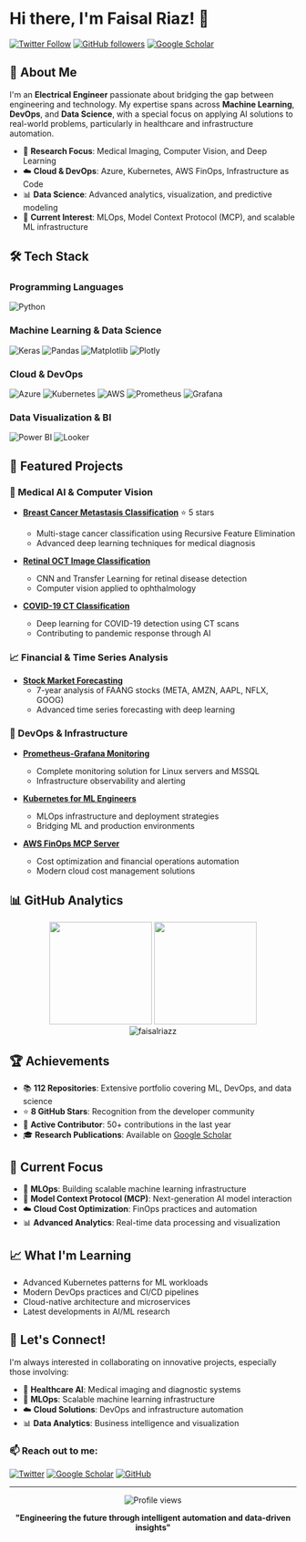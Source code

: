# Hi there, I'm Faisal Riaz! 👋

[![Twitter Follow](https://img.shields.io/twitter/follow/faysalriazz?style=social)](https://twitter.com/faysalriazz)
[![GitHub followers](https://img.shields.io/github/followers/faisalriazz?label=Follow&style=social)](https://github.com/faisalriazz)
[![Google Scholar](https://img.shields.io/badge/Google%20Scholar-4285F4?style=flat&logo=google-scholar&logoColor=white)](https://scholar.google.com/citations?user=XwweIK4AAAAJ&hl=en)

## 🚀 About Me

I'm an **Electrical Engineer** passionate about bridging the gap between engineering and technology. My expertise spans across **Machine Learning**, **DevOps**, and **Data Science**, with a special focus on applying AI solutions to real-world problems, particularly in healthcare and infrastructure automation.

- 🔬 **Research Focus**: Medical Imaging, Computer Vision, and Deep Learning
- ☁️ **Cloud & DevOps**: Azure, Kubernetes, AWS FinOps, Infrastructure as Code
- 📊 **Data Science**: Advanced analytics, visualization, and predictive modeling
- 🎯 **Current Interest**: MLOps, Model Context Protocol (MCP), and scalable ML infrastructure

## 🛠️ Tech Stack

### Programming Languages
![Python](https://img.shields.io/badge/Python-3776AB?style=for-the-badge&logo=python&logoColor=white)

### Machine Learning & Data Science
![Keras](https://img.shields.io/badge/Keras-D00000?style=for-the-badge&logo=keras&logoColor=white)
![Pandas](https://img.shields.io/badge/Pandas-150458?style=for-the-badge&logo=pandas&logoColor=white)
![Matplotlib](https://img.shields.io/badge/Matplotlib-11557c?style=for-the-badge&logo=matplotlib&logoColor=white)
![Plotly](https://img.shields.io/badge/Plotly-3F4F75?style=for-the-badge&logo=plotly&logoColor=white)

### Cloud & DevOps
![Azure](https://img.shields.io/badge/Microsoft_Azure-0089D0?style=for-the-badge&logo=microsoft-azure&logoColor=white)
![Kubernetes](https://img.shields.io/badge/Kubernetes-326CE5?style=for-the-badge&logo=kubernetes&logoColor=white)
![AWS](https://img.shields.io/badge/Amazon_AWS-232F3E?style=for-the-badge&logo=amazon-aws&logoColor=white)
![Prometheus](https://img.shields.io/badge/Prometheus-E6522C?style=for-the-badge&logo=prometheus&logoColor=white)
![Grafana](https://img.shields.io/badge/Grafana-F46800?style=for-the-badge&logo=grafana&logoColor=white)

### Data Visualization & BI
![Power BI](https://img.shields.io/badge/Power_BI-F2C811?style=for-the-badge&logo=power-bi&logoColor=white)
![Looker](https://img.shields.io/badge/Looker-4285F4?style=for-the-badge&logo=looker&logoColor=white)

## 🌟 Featured Projects

### 🏥 Medical AI & Computer Vision
- **[Breast Cancer Metastasis Classification](https://github.com/faisalriazz/Breast-Cancer-Metastasis)** ⭐ 5 stars
  - Multi-stage cancer classification using Recursive Feature Elimination
  - Advanced deep learning techniques for medical diagnosis

- **[Retinal OCT Image Classification](https://github.com/faisalriazz/Classification-of-Retinal-Optical-Coherence-OCT-)**
  - CNN and Transfer Learning for retinal disease detection
  - Computer vision applied to ophthalmology

- **[COVID-19 CT Classification](https://github.com/faisalriazz/Lungs-CT-based-Classification-for-COVID19-vs-Non)**
  - Deep learning for COVID-19 detection using CT scans
  - Contributing to pandemic response through AI

### 📈 Financial & Time Series Analysis
- **[Stock Market Forecasting](https://github.com/faisalriazz/Timeseries-Forecasting-with-Deep-Learning)**
  - 7-year analysis of FAANG stocks (META, AMZN, AAPL, NFLX, GOOG)
  - Advanced time series forecasting with deep learning

### 🔧 DevOps & Infrastructure
- **[Prometheus-Grafana Monitoring](https://github.com/faisalriazz/Prometheus-Grafana)**
  - Complete monitoring solution for Linux servers and MSSQL
  - Infrastructure observability and alerting

- **[Kubernetes for ML Engineers](https://github.com/faisalriazz/kubernetes-for-ml-engineers)**
  - MLOps infrastructure and deployment strategies
  - Bridging ML and production environments

- **[AWS FinOps MCP Server](https://github.com/faisalriazz/aws-finops-mcp-server)**
  - Cost optimization and financial operations automation
  - Modern cloud cost management solutions

## 📊 GitHub Analytics

<div align="center">
  <img height="180em" src="https://github-readme-stats.vercel.app/api?username=faisalriazz&show_icons=true&theme=dark&include_all_commits=true&count_private=true"/>
  <img height="180em" src="https://github-readme-stats.vercel.app/api/top-langs/?username=faisalriazz&layout=compact&langs_count=8&theme=dark"/>
</div>

<div align="center">
  <img src="https://github-readme-streak-stats.herokuapp.com/?user=faisalriazz&theme=dark" alt="faisalriazz" />
</div>

## 🏆 Achievements

- 📚 **112 Repositories**: Extensive portfolio covering ML, DevOps, and data science
- ⭐ **8 GitHub Stars**: Recognition from the developer community
- 👥 **Active Contributor**: 50+ contributions in the last year
- 🎓 **Research Publications**: Available on [Google Scholar](https://scholar.google.com/citations?user=XwweIK4AAAAJ&hl=en)

## 🔭 Current Focus

- 🚀 **MLOps**: Building scalable machine learning infrastructure
- 🤖 **Model Context Protocol (MCP)**: Next-generation AI model interaction
- ☁️ **Cloud Cost Optimization**: FinOps practices and automation
- 📊 **Advanced Analytics**: Real-time data processing and visualization

## 📈 What I'm Learning

- Advanced Kubernetes patterns for ML workloads
- Modern DevOps practices and CI/CD pipelines
- Cloud-native architecture and microservices
- Latest developments in AI/ML research

## 🤝 Let's Connect!

I'm always interested in collaborating on innovative projects, especially those involving:
- 🏥 **Healthcare AI**: Medical imaging and diagnostic systems
- 🚀 **MLOps**: Scalable machine learning infrastructure
- ☁️ **Cloud Solutions**: DevOps and infrastructure automation
- 📊 **Data Analytics**: Business intelligence and visualization

### 📫 Reach out to me:

[![Twitter](https://img.shields.io/badge/Twitter-1DA1F2?style=for-the-badge&logo=twitter&logoColor=white)](https://twitter.com/faysalriazz)
[![Google Scholar](https://img.shields.io/badge/Google_Scholar-4285F4?style=for-the-badge&logo=google-scholar&logoColor=white)](https://scholar.google.com/citations?user=XwweIK4AAAAJ&hl=en)
[![GitHub](https://img.shields.io/badge/GitHub-100000?style=for-the-badge&logo=github&logoColor=white)](https://github.com/faisalriazz)

---

<div align="center">
  <img src="https://komarev.com/ghpvc/?username=faisalriazz&color=blueviolet&style=flat-square&label=Profile+Views" alt="Profile views" />
</div>

<div align="center">
  
**"Engineering the future through intelligent automation and data-driven insights"**

</div>
